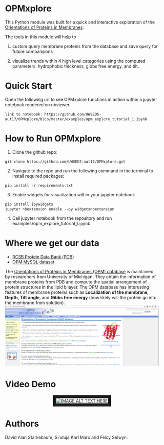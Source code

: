 # OPMxplore
This Python module was built for a quick and interactive exploration of the [Orientations of Proteins in Membranes](http://opm.phar.umich.edu/about.php). 


The tools in this module will help to 

1. custom query membrane proteins from the database and save query for future comparisions 

2. visualize trends within 4 high level categories using the computed parameters: hydrophobic thickness, gibbs free energy, and tilt.

# Quick Start
Open the following url to see OPMxplore functions in action within a jupyter notebook rendered on nbviewer
~~~~
link to notebook: https://github.com/UWSEDS-aut17/OPMxplore/blob/master/examples/opm_explore_tutorial_1.ipynb
~~~~


# How to Run OPMxplore
1. Clone the github repo: 
~~~~
git clone https://github.com/UWSEDS-aut17/OPMxplore.git
~~~~

2. Navigate to the repo and run the following command in the terminal to install required packages:
~~~~
pip install -r requirements.txt
~~~~

3. Enable widgets for visualization within your jupyter notebook
~~~~
pip install ipywidgets
jupyter nbextension enable --py widgetsnbextension
~~~~

4. Call jupyter notebook from the repository and run examples/opm_explore_tutorial_1.ipynb

 
# Where we get our data
* [RCSB Protein Data Bank (PDB)](https://www.rcsb.org/pdb/home/home.do)
* [OPM MySQL dataset](http://opm.phar.umich.edu/OPM-2016-10-10.sql)

The [Orientations of Proteins in Membranes (OPM) database](http://opm.phar.umich.edu/about.php) is maintained by researchers from University of Michigan. They obtain the information of membrane proteins from PDB and compute the spatial arrangement of protein structures in the lipid bilayer. The OPM database has interesting features of membrane proteins such as **Localization of the membrane**, **Depth**, **Tilt angle**, and **Gibbs free energy** (how likely will the protein go into the membrane from solution).
![](doc/opm.png)


# Video Demo
<p align="center">
 <a href="http://www.youtube.com/watch?feature=player_embedded&v=8AhEcPVn3ac
" target="_blank"><img src="http://img.youtube.com/vi/8AhEcPVn3ac/0.jpg" 
alt="IMAGE ALT TEXT HERE" width="240" height="180" border="10" /></a>
</p>


# Authors  
David Alan Starkebaum, Sinduja Karl Marx and Felcy Selwyn. 






